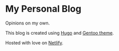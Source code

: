 # My Personal Blog

Opinions on my own.

This blog is created using [Hugo](https://gohugo.io/) and [Gentoo theme](https://github.com/grem11n/hugo-gentoo-theme).

Hosted with love on [Netlify](https://www.netlify.com/).
